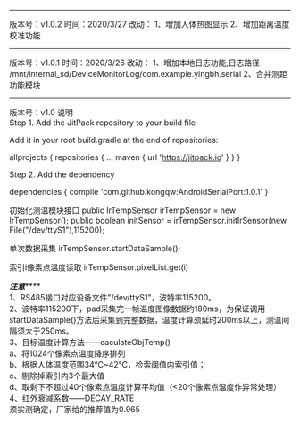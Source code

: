 ******************************************************************************************
版本号：v1.0.2
时间：2020/3/27
改动：
      1、增加人体热图显示
      2、增加距离温度校准功能


******************************************************************************************
版本号：v1.0.1
时间：2020/3/26
改动：
      1、增加本地日志功能,日志路径
      /mnt/internal_sd/DeviceMonitorLog/com.example.yingbh.serial
      2、合并测距功能模块


*****************************************************************************************
版本号：v1.0
说明  
Step 1. Add the JitPack repository to your build file

Add it in your root build.gradle at the end of repositories:

allprojects {
    repositories {
        ...
        maven { url 'https://jitpack.io' }
    }
}
  
Step 2. Add the dependency

dependencies {
        compile 'com.github.kongqw:AndroidSerialPort:1.0.1'
}
  
初始化测温模块接口
public IrTempSensor irTempSensor = new IrTempSensor();
public boolean initSensor = irTempSensor.initIrSensor(new File("/dev/ttyS1"),115200);
  
单次数据采集
irTempSensor.startDataSample();
  
索引i像素点温度读取
irTempSensor.pixelList.get(i)

  
***************注意*******************  
1、RS485接口对应设备文件"/dev/ttyS1"，波特率115200。  
2、波特率115200下，pad采集完一帧温度图像数据约180ms，为保证调用startDataSample()方法后采集到完整数据，温度计算须延时200ms以上，测温间隔须大于250ms。  
3、目标温度计算方法——caculateObjTemp()    
        a、将1024个像素点温度降序排列  
	b、根据人体温度范围34℃~42℃，检索阈值内索引值；  
	c、剔除掉索引内3个最大值  
	d、取剩下不超过40个像素点温度计算平均值（<20个像素点温度作异常处理）  
4、红外衰减系数——DECAY_RATE  
	须实测确定，厂家给的推荐值为0.965  
